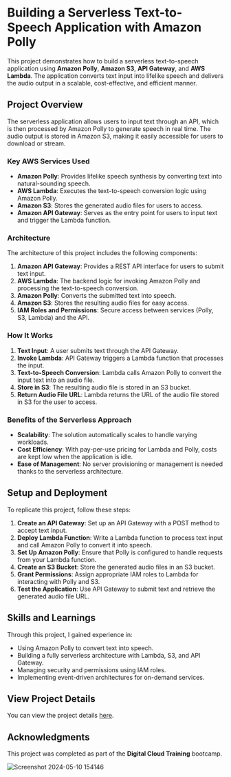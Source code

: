 
# Building a Serverless Text-to-Speech Application with Amazon Polly

This project demonstrates how to build a serverless text-to-speech application using **Amazon Polly**, **Amazon S3**, **API Gateway**, and **AWS Lambda**. The application converts text input into lifelike speech and delivers the audio output in a scalable, cost-effective, and efficient manner.

## Project Overview

The serverless application allows users to input text through an API, which is then processed by Amazon Polly to generate speech in real time. The audio output is stored in Amazon S3, making it easily accessible for users to download or stream.

### Key AWS Services Used

- **Amazon Polly**: Provides lifelike speech synthesis by converting text into natural-sounding speech.
- **AWS Lambda**: Executes the text-to-speech conversion logic using Amazon Polly.
- **Amazon S3**: Stores the generated audio files for users to access.
- **Amazon API Gateway**: Serves as the entry point for users to input text and trigger the Lambda function.

### Architecture

The architecture of this project includes the following components:

1. **Amazon API Gateway**: Provides a REST API interface for users to submit text input.
2. **AWS Lambda**: The backend logic for invoking Amazon Polly and processing the text-to-speech conversion.
3. **Amazon Polly**: Converts the submitted text into speech.
4. **Amazon S3**: Stores the resulting audio files for easy access.
5. **IAM Roles and Permissions**: Secure access between services (Polly, S3, Lambda) and the API.

### How It Works

1. **Text Input**: A user submits text through the API Gateway.
2. **Invoke Lambda**: API Gateway triggers a Lambda function that processes the input.
3. **Text-to-Speech Conversion**: Lambda calls Amazon Polly to convert the input text into an audio file.
4. **Store in S3**: The resulting audio file is stored in an S3 bucket.
5. **Return Audio File URL**: Lambda returns the URL of the audio file stored in S3 for the user to access.

### Benefits of the Serverless Approach

- **Scalability**: The solution automatically scales to handle varying workloads.
- **Cost Efficiency**: With pay-per-use pricing for Lambda and Polly, costs are kept low when the application is idle.
- **Ease of Management**: No server provisioning or management is needed thanks to the serverless architecture.

## Setup and Deployment

To replicate this project, follow these steps:

1. **Create an API Gateway**: Set up an API Gateway with a POST method to accept text input.
2. **Deploy Lambda Function**: Write a Lambda function to process text input and call Amazon Polly to convert it into speech.
3. **Set Up Amazon Polly**: Ensure that Polly is configured to handle requests from your Lambda function.
4. **Create an S3 Bucket**: Store the generated audio files in an S3 bucket.
5. **Grant Permissions**: Assign appropriate IAM roles to Lambda for interacting with Polly and S3.
6. **Test the Application**: Use API Gateway to submit text and retrieve the generated audio file URL.

## Skills and Learnings

Through this project, I gained experience in:

- Using Amazon Polly to convert text into speech.
- Building a fully serverless architecture with Lambda, S3, and API Gateway.
- Managing security and permissions using IAM roles.
- Implementing event-driven architectures for on-demand services.

## View Project Details

You can view the project details [here](https://awsportfolio.sila.studio/project/building-a-serverless-text-to-speech-application-with-amazon-polly/).

## Acknowledgments

This project was completed as part of the **Digital Cloud Training** bootcamp. 

![Screenshot 2024-05-10 154146](https://github.com/user-attachments/assets/c2450f06-014b-46f4-b958-ed9016ca0948)
